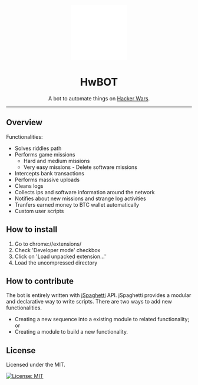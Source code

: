 <div align="center">

  <img src="icon.png" alt="Glyder logo" width="150px" />
  
  # HwBOT

  
  A bot to automate things on [Hacker Wars](hackerwars.io).
  
  ---
</div>

## Overview

Functionalities:

* Solves riddles path
* Performs game missions
    * Hard and medium missions
    * Very easy missions - Delete software missions
* Intercepts bank transactions
* Performs massive uploads
* Cleans logs
* Collects ips and software information around the network
* Notifies about new missions and strange log activities
* Tranfers earned money to BTC wallet automatically
* Custom user scripts

## How to install
1. Go to chrome://extensions/
2. Check 'Developer mode' checkbox
3. Click on 'Load unpacked extension...'
4. Load the uncompressed directory


## How to contribute
The bot is entirely written with [jSpaghetti](https://github.com/gresendesa/jSpaghetti) API. jSpaghetti provides a modular and declarative way to write scripts.
There are two ways to add new functionalities.
* Creating a new sequence into a existing module to related functionality; or
* Creating a module to build a new functionality.

License
---
Licensed under the MIT.

[![License: MIT](https://img.shields.io/badge/License-MIT-red.svg?style=for-the-badge)](https://github.com/exteraDev/HwBOT/blob/main/LICENSE)